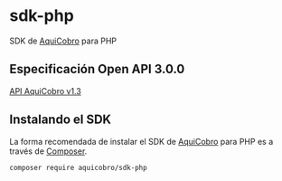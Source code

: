 # sdk-php
SDK de [AquiCobro](https://www.aquicobro.com) para PHP

## Especificación Open API 3.0.0

[API AquiCobro v1.3](https://www.aquicobro.com/docs/api-v1.3.html)

## Instalando el SDK
La forma recomendada de instalar el SDK de [AquiCobro](https://www.aquicobro.com) para PHP es a través de [Composer](https://getcomposer.org/).

    composer require aquicobro/sdk-php
